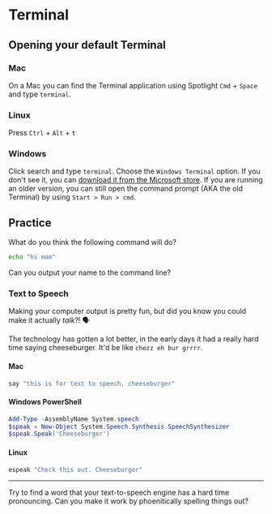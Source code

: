 # Terminal

## Opening your default Terminal

### Mac

On a Mac you can find the Terminal application using Spotlight `Cmd` + `Space` and type `terminal`.

### Linux

Press `Ctrl` + `Alt` + `t`

### Windows

Click search and type `terminal`. Choose the `Windows Terminal` option. If you don't see it, you can [download it from the Microsoft store](https://apps.microsoft.com/store/detail/windows-terminal/9N0DX20HK701). If you are running an older version, you can still open the command prompt (AKA the old Terminal) by using `Start > Run > cmd`.


## Practice

What do you think the following command will do?

```bash
echo "hi mom"
```

Can you output your name to the command line?

### Text to Speech

Making your computer output is pretty fun, but did you know you could make it actually *talk*?! 🗣

The technology has gotten a lot better, in the early days it had a really hard time saying cheeseburger. It'd be like `chezz eh bur grrrr`.

#### Mac

```bash
say "this is for text to speech, cheeseburger"
```

#### Windows PowerShell

```PowerShell
Add-Type -AssemblyName System.speech
$speak = New-Object System.Speech.Synthesis.SpeechSynthesizer
$speak.Speak('Cheeseburger')
```

#### Linux

```bash
espeak "Check this out. Cheeseburger"
```

---

Try to find a word that your text-to-speech engine has a hard time pronouncing. Can you make it work by phoenitically spelling things out?
